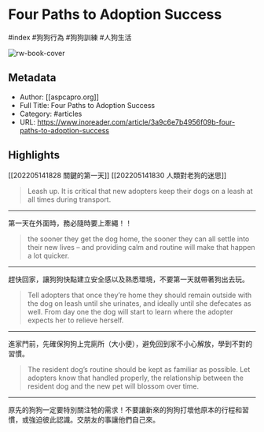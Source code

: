# Four Paths to Adoption Success

#index #狗狗行為 #狗狗訓練 #人狗生活

![rw-book-cover](https://readwise-assets.s3.amazonaws.com/static/images/article1.be68295a7e40.png)

## Metadata
- Author: [[aspcapro.org]]
- Full Title: Four Paths to Adoption Success
- Category: #articles
- URL: https://www.inoreader.com/article/3a9c6e7b4956f09b-four-paths-to-adoption-success

## Highlights

[[202205141828 關鍵的第一天]]
[[202205141830 人類對老狗的迷思]]


> Leash up. It is critical that new adopters keep their dogs on a leash at all times during transport.

---

第一天在外面時，務必隨時要上牽繩！！



> the sooner they get the dog home, the sooner they can all settle into their new lives – and providing calm and routine will make that happen a lot quicker.

---

趕快回家，讓狗狗快點建立安全感以及熟悉環境，不要第一天就帶著狗出去玩。



> Tell adopters that once they’re home they should remain outside with the dog on leash until she urinates, and ideally until she defecates as well. From day one the dog will start to learn where the adopter expects her to relieve herself.

---

進家門前，先確保狗狗上完廁所（大小便），避免回到家不小心解放，學到不對的習慣。



> The resident dog’s routine should be kept as familiar as possible. Let adopters know that handled properly, the relationship between the resident dog and the new pet will blossom over time.

---

原先的狗狗一定要特別關注牠的需求！不要讓新來的狗狗打壞他原本的行程和習慣，或強迫彼此認識。交朋友的事讓他們自己來。
